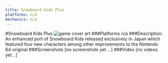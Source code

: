 ```yaml
---
title: Snowboard Kids Plus
platforms: n/a
mechanics: n/a
---
```

#Snowboard Kids Plus
![game cover art](//images.igdb.com/igdb/image/upload/t_cover_big/vhvi8ica63y3fl977uk3.jpg "Logo Title Text 1")
###Platforms
n/a
###Description:
An enhanced port of Snowboard Kids released exclusively in Japan which featured four new characters among other improvements to the Nintendo 64 original
###Screenshots
[no screenshots yet ...]
###Video
[no videos yet...]
